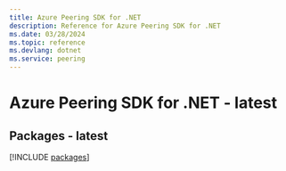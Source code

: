 ```yaml
---
title: Azure Peering SDK for .NET
description: Reference for Azure Peering SDK for .NET
ms.date: 03/28/2024
ms.topic: reference
ms.devlang: dotnet
ms.service: peering
---
```

# Azure Peering SDK for .NET - latest
## Packages - latest
[!INCLUDE [packages](peering-index.md)]